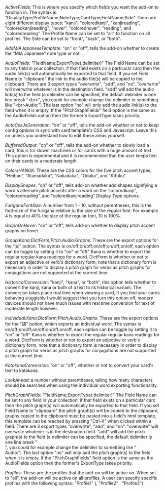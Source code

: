 *ActiveFields*:  This is where you specify which fields you want the add-on to function in.
The syntax is: "DisplayType;ProfileName;NoteType;CardType;FieldName;Side"
There are eight different display types: "kanji", "coloredkanji", "kanjireading", "coloredkanjireading", "hover", "coloredhover", "reading", and "coloredreading".
The Profile Name can be set to "all" to function on all profiles.
The Side can be set to "front", "back", or "both".

*AddMIAJapaneseTemplate*: "on" or "off", tells the add-on whether to create the "MIA Japanese" note type or not.

*AudioFields*: "FieldName;ExportType(;delimiter)"
The Field Name can be set to any field in your collection, if that field exists on a particular card then the audio link(s) will automatically be exported to that field. If you set Field Name to "clipboard" the link to the audio file(s) will be copied to the clipboard.
There are 3 export types "overwrite", "add", and "no".
"overwrite" will overwrite whatever is in the destination field.
"add" will add the audio link(s) to the field (a delimiter can be specified, the default delimiter is one line break "&lt;br&gt;", you could for example change the delimiter to something like "&lt;br&gt;Audio:")
The last option "no" will only add the audio link(s) to the field when it is empty.
If the "PitchGraphFields" field option is the same as the AudioFields option then the former's ExportType takes priority.

*AutoCssJsGeneration*: "on" or "off", tells the add-on whether or not to keep config options in sync with card template's CSS and Javascript. Leave this on unless you understand how to edit these areas yourself.

*BufferedOutput*: "on" or "off", tells the add-on whether to slowly load a card, this is for slower machines or for cards with a huge amount of text. This option is experimental and it is recommended that the user keeps text on their cards to a moderate length.

*ColorsHANOK*: These are the CSS colors for the five pitch accent types; "Heiban", "Atamadaka", "Nakadaka", "Odaka", and "Kifuku".

*DisplayShapes*: "on" or "off", tells add-on whether add shapes signifying a word's alternate pitch accents after a word on the "coloredkanji", "coloredreading", and "coloredkanjireading" Display Type options.

*FuriganaFontSize*: A number from 1 - 10, without parentheses, this is the font-size of the furigana relative to the size of the regular font. For example 4 is equal to 40% the size of the regular font, 10 is 100%.

*GraphOnHover*: "on" or "off", tells add-on whether to display pitch accent graphs on hover.

*Group:Kana;DictForm;Pitch;Audio;Graphs*: These are the export options for the "文" button. 
The syntax is on/off;on/off;on/off;on/off;on/off, each option can be toggle by setting it to "on" or "off"
Kana is whether to export the regular regular kana readings for a word.
DictForm is whether or not to export an adjective or verb's dictionary form, note that a dictionary form is necessary in order to display a pitch graph for verbs as pitch graphs for conjugations are not supported at the current time.

*HistoricalConversion*: "kanji", "kana", or "both", this option tells whether to convert the kanji, kana or both of a text to its historical variant. The conversion takes place real time when viewing a card, if you find your cards behaving sluggishly I would suggest that you turn this option off, modern devices should not have much issues with real time conversion for text of moderate length however.

*Individual:Kana;DictForm;Pitch;Audio;Graphs*: These are the export options for the "語" button, which exports an individual word. 
The syntax is on/off;on/off;on/off;on/off;on/off, each option can be toggle by setting it to "on" or "off"
Kana is whether to export the regular regular kana readings for a word.
DictForm is whether or not to export an adjective or verb's dictionary form, note that a dictionary form is necessary in order to display a pitch graph for verbs as pitch graphs for conjugations are not supported at the current time.

*KatakanaConversion*: "on" or "off", whether or not to convert your card's text to katakana.

*LookAhead*: a number without parentheses, telling how many characters should be searched when using the individual word exporting functionality.

*PitchGraphFields*: "FieldName;ExportType(;delimiter)"
The Field Name can be set to any field in your collection, if that field exists on a particular card then the pitch graph(s) will automatically be exported to that field. If you set Field Name to "clipboard" the pitch graph(s) will be copied to the clipboard, graphs copied to the clipboard must be pasted into a field's html template, this template can be reached by pressing "Ctrl-X" when clicked within a field.
There are 3 export types "overwrite", "add", and "no".
"overwrite" will overwrite whatever is in the destination field.
"add" will add the pitch graph(s) to the field (a delimiter can be specified, the default delimiter is one line break "<br>", you could for example change the delimiter to something like "<br>Audio:")
The last option "no" will only add the pitch graph(s) to the field when it is empty.
If the "PitchGraphFields" field option is the same as the AudioFields option then the former's ExportType takes priority.

*Profiles*: These are the profiles that the add-on will be active on.
When set to "all", the add-on will be active on all profiles.
A user can specify specific profiles with the following syntax: "Profile1" (, "Profile2" , "Profile3")

